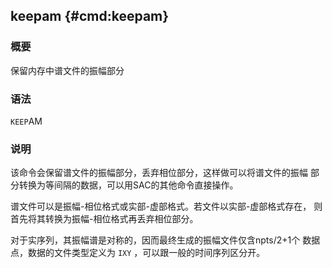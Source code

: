 ## keepam {#cmd:keepam}

### 概要

保留内存中谱文件的振幅部分

### 语法

`KEEP`AM

### 说明

该命令会保留谱文件的振幅部分，丢弃相位部分，这样做可以将谱文件的振幅
部分转换为等间隔的数据，可以用SAC的其他命令直接操作。

谱文件可以是振幅-相位格式或实部-虚部格式。若文件以实部-虚部格式存在，
则首先将其转换为振幅-相位格式再丢弃相位部分。

对于实序列，其振幅谱是对称的，因而最终生成的振幅文件仅含npts/2+1个
数据点，数据的文件类型定义为 `IXY` ，可以跟一般的时间序列区分开。
